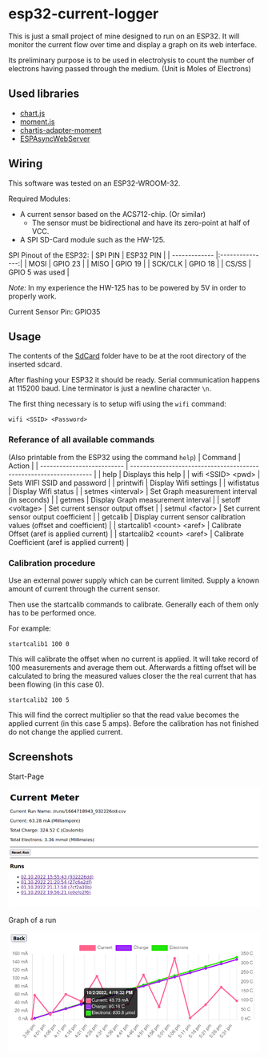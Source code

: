 # esp32-current-logger

This is just a small project of mine designed to run on an ESP32.
It will monitor the current flow over time and display a graph on its web interface.

Its preliminary purpose is to be used in electrolysis to count the number of electrons having passed through the
medium. (Unit is Moles of Electrons)

## Used libraries
- [chart.js](https://www.chartjs.org/)
- [moment.js](https://momentjs.com/)
- [chartjs-adapter-moment](https://github.com/chartjs/chartjs-adapter-moment)
- [ESPAsyncWebServer](https://github.com/me-no-dev/ESPAsyncWebServer)

## Wiring
This software was tested on an ESP32-WROOM-32.

Required Modules:
- A current sensor based on the ACS712-chip. (Or similar)
  * The sensor must be bidirectional and have its zero-point at half of VCC.
- A SPI SD-Card module such as the HW-125.

SPI Pinout of the ESP32:
| SPI PIN       | ESP32 PIN       |
| ------------- |:---------------:|
| MOSI          | GPIO 23         |
| MISO          | GPIO 19         |
| SCK/CLK       | GPIO 18         |
| CS/SS         | GPIO 5 was used |

*Note:* In my experience the HW-125 has to be powered by 5V in order to properly work.


Current Sensor Pin: GPIO35

## Usage
The contents of the [SdCard](/SdFiles/) folder have to be at the root directory of the inserted sdcard.

After flashing your ESP32 it should be ready.
Serial communication happens at 115200 baud.
Line terminator is just a newline character `\n`.

The first thing necessary is to setup wifi using the `wifi` command:
```
wifi <SSID> <Password>
```

### Referance of all available commands
(Also printable from the ESP32 using the command `help`)
| Command                    | Action                                                             |
| -------------------------- | ------------------------------------------------------------------ |
| help                       | Displays this help                                                 |
| wifi &lt;SSID&gt; &lt;pwd&gt;          | Sets WIFI SSID and password                                        |
| printwifi                  | Display Wifi settings                                              |
| wifistatus                 | Display Wifi status                                                |
| setmes &lt;interval&gt;          | Set Graph measurement interval (in seconds)                        |
| getmes                     | Display Graph measurement interval                                 |
| setoff &lt;voltage&gt;           | Set current sensor output offset                                   |
| setmul &lt;factor&gt;            | Set current sensor output coefficient                              |
| getcalib                   | Display current sensor calibration values (offset and coefficient) |
| startcalib1 &lt;count&gt; &lt;aref&gt; | Calibrate Offset (aref is applied current)                         |
| startcalib2 &lt;count&gt; &lt;aref&gt; | Calibrate Coefficient (aref is applied current)                    |

### Calibration procedure
Use an external power supply which can be current limited.
Supply a known amount of current through the current sensor.

Then use the startcalib commands to calibrate.
Generally each of them only has to be performed once.

For example:
```
startcalib1 100 0
```
This will calibrate the offset when no current is applied.
It will take record of 100 measurements and average them out.
Afterwards a fitting offset will be calculated to bring the measured values closer the the real current that
has been flowing (in this case 0).

```
startcalib2 100 5
```
This will find the correct multiplier so that the read value becomes the applied current (in this case 5 amps).
Before the calibration has not finished do not change the applied current.

## Screenshots
Start-Page

![Startpage](/assets/interface1.png)

Graph of a run

![Graph](/assets/interface2.png)